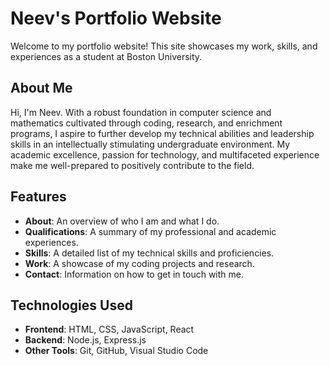 # Neev's Portfolio Website

Welcome to my portfolio website! This site showcases my work, skills, and experiences as a student at Boston University.

## About Me

Hi, I'm Neev. With a robust foundation in computer science and mathematics cultivated through coding, research, and enrichment programs, I aspire to further develop my technical abilities and leadership skills in an intellectually stimulating undergraduate environment. My academic excellence, passion for technology, and multifaceted experience make me well-prepared to positively contribute to the field.

## Features

- **About**: An overview of who I am and what I do.
- **Qualifications**: A summary of my professional and academic experiences.
- **Skills**: A detailed list of my technical skills and proficiencies.
- **Work**: A showcase of my coding projects and research.
- **Contact**: Information on how to get in touch with me.

## Technologies Used

- **Frontend**: HTML, CSS, JavaScript, React
- **Backend**: Node.js, Express.js
- **Other Tools**: Git, GitHub, Visual Studio Code
